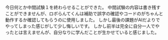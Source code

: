 今日何とか中間試験１を終わらせることができた。
中間試験の内容は書き残すことができませんが、ロボらんてくんは補助で誤字の確認やコードのがちゃんと動作するか確認してもらうのに使用しました。
しかし最後の課題がAIだよりでやってしまった感じがして少し悔しいです。
しかし前半は完全に自分一人でやったとは言えませんが、自分なりに学んだことが生かせていると感じました。